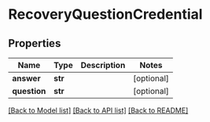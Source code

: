 # RecoveryQuestionCredential

## Properties
Name | Type | Description | Notes
------------ | ------------- | ------------- | -------------
**answer** | **str** |  | [optional] 
**question** | **str** |  | [optional] 

[[Back to Model list]](../README.md#documentation-for-models) [[Back to API list]](../README.md#documentation-for-api-endpoints) [[Back to README]](../README.md)

